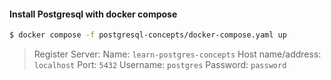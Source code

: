 #### Install Postgresql with docker compose
```bash
$ docker compose -f postgresql-concepts/docker-compose.yaml up
```

> Register Server: Name: `learn-postgres-concepts`
> Host name/address: `localhost`
> Port: `5432`
> Username: `postgres`
> Password: `password`